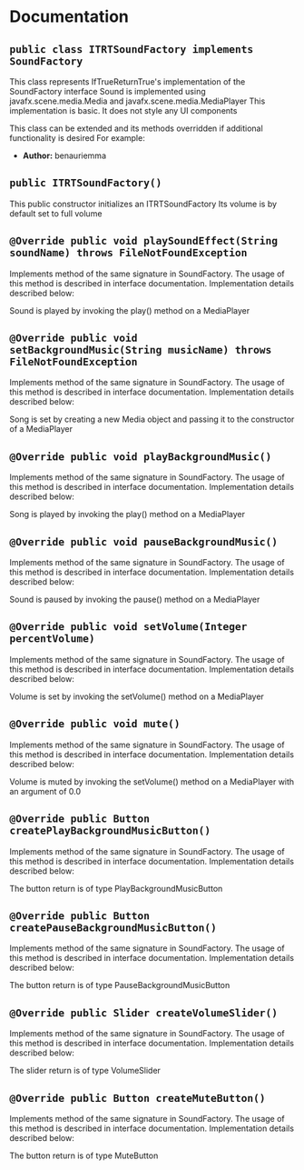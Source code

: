 # Documentation

## `public class ITRTSoundFactory implements SoundFactory`

This class represents IfTrueReturnTrue's implementation of the SoundFactory interface Sound is implemented using javafx.scene.media.Media and javafx.scene.media.MediaPlayer This implementation is basic. It does not style any UI components

This class can be extended and its methods overridden if additional functionality is desired For example:

 * **Author:** benauriemma

     <p>

## `public ITRTSoundFactory()`

This public constructor initializes an ITRTSoundFactory Its volume is by default set to full volume

## `@Override public void playSoundEffect(String soundName) throws FileNotFoundException`

Implements method of the same signature in SoundFactory. The usage of this method is described in interface documentation. Implementation details described below:

Sound is played by invoking the play() method on a MediaPlayer

## `@Override public void setBackgroundMusic(String musicName) throws FileNotFoundException`

Implements method of the same signature in SoundFactory. The usage of this method is described in interface documentation. Implementation details described below:

Song is set by creating a new Media object and passing it to the constructor of a MediaPlayer

## `@Override public void playBackgroundMusic()`

Implements method of the same signature in SoundFactory. The usage of this method is described in interface documentation. Implementation details described below:

Song is played by invoking the play() method on a MediaPlayer

## `@Override public void pauseBackgroundMusic()`

Implements method of the same signature in SoundFactory. The usage of this method is described in interface documentation. Implementation details described below:

Sound is paused by invoking the pause() method on a MediaPlayer

## `@Override public void setVolume(Integer percentVolume)`

Implements method of the same signature in SoundFactory. The usage of this method is described in interface documentation. Implementation details described below:

Volume is set by invoking the setVolume() method on a MediaPlayer

## `@Override public void mute()`

Implements method of the same signature in SoundFactory. The usage of this method is described in interface documentation. Implementation details described below:

Volume is muted by invoking the setVolume() method on a MediaPlayer with an argument of 0.0

## `@Override public Button createPlayBackgroundMusicButton()`

Implements method of the same signature in SoundFactory. The usage of this method is described in interface documentation. Implementation details described below:

The button return is of type PlayBackgroundMusicButton

## `@Override public Button createPauseBackgroundMusicButton()`

Implements method of the same signature in SoundFactory. The usage of this method is described in interface documentation. Implementation details described below:

The button return is of type PauseBackgroundMusicButton

## `@Override public Slider createVolumeSlider()`

Implements method of the same signature in SoundFactory. The usage of this method is described in interface documentation. Implementation details described below:

The slider return is of type VolumeSlider

## `@Override public Button createMuteButton()`

Implements method of the same signature in SoundFactory. The usage of this method is described in interface documentation. Implementation details described below:

The button return is of type MuteButton
